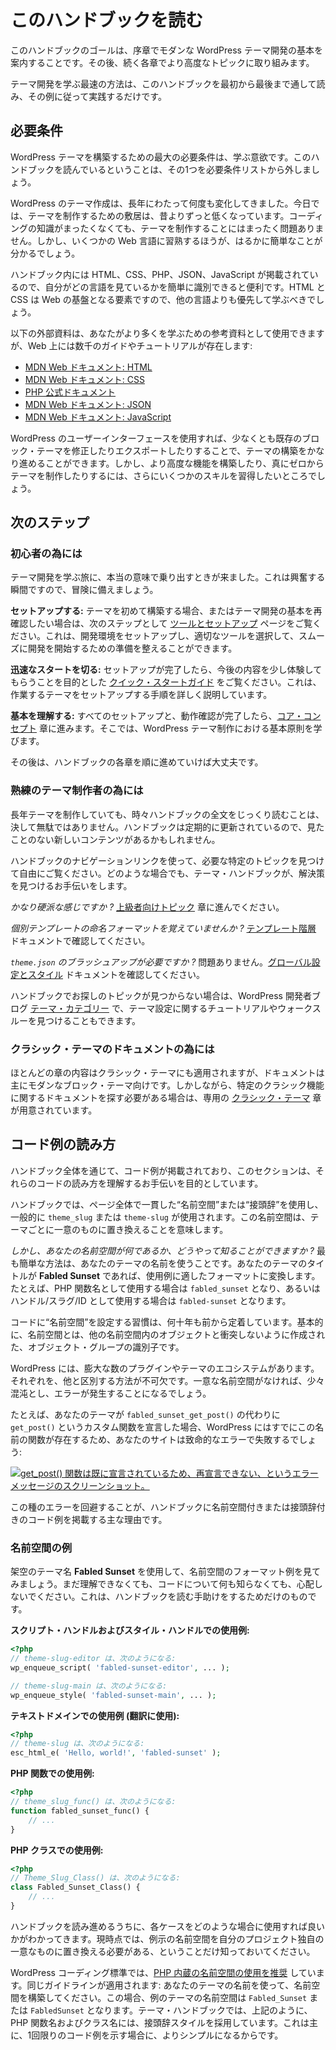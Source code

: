 <!-- 
# Reading This Handbook
 -->

# このハンドブックを読む

<!-- 
The goal of this handbook is to walk you through the basics of modern WordPress theme development in its early chapters. Then, work through more advanced topics with each chapter that follows. 
 -->

このハンドブックのゴールは、序章でモダンな WordPress テーマ開発の基本を案内することです。その後、続く各章でより高度なトピックに取り組みます。

<!-- 
The quickest way to learn theme development is to simply read this handbook from beginning to end and follow along with its examples.
 -->

テーマ開発を学ぶ最速の方法は、このハンドブックを最初から最後まで通して読み、その例に従って実践するだけです。

<!-- 
## Requirements
 -->

## 必要条件

<!-- 
The biggest requirement for building a WordPress theme is a willingness to learn. You are here reading this handbook, so let’s check that one off the list of requirements.
 -->

WordPress テーマを構築するための最大の必要条件は、学ぶ意欲です。このハンドブックを読んでいるということは、その1つを必要条件リストから外しましょう。

<!-- 
WordPress theming has changed many times over the years. Today, the pathway for creating one is much lower than it was in the past. You can absolutely create a theme with no coding knowledge. But you will find it much easier to familiarize yourself with a few web languages. 
 -->

WordPress のテーマ作成は、長年にわたって何度も変化してきました。今日では、テーマを制作するための敷居は、昔よりずっと低くなっています。コーディングの知識がまったくなくても、テーマを制作することにはまったく問題ありません。しかし、いくつかの Web 言語に習熟するほうが、はるかに簡単なことが分かるでしょう。

<!-- 
You will see HTML, CSS, PHP, JSON, and JavaScript within the handbook, so it helps to be able to easily recognize what language you are looking at. HTML and CSS are foundational pieces of the web, so those should be prioritized over others. 
 -->

ハンドブック内には HTML、CSS、PHP、JSON、JavaScript が掲載されているので、自分がどの言語を見ているかを簡単に識別できると便利です。HTML と CSS は Web の基盤となる要素ですので、他の言語よりも優先して学ぶべきでしょう。

<!-- 
The following are external resources that you can use to learn more, but there are 1,000s of guides and tutorials around the web:
 -->

以下の外部資料は、あなたがより多くを学ぶための参考資料として使用できますが、Web 上には数千のガイドやチュートリアルが存在します:

<!-- 
*   [MDN Web Docs: HTML](https://developer.mozilla.org/en-US/docs/Web/HTML)
*   [MDN Web Docs: CSS](https://developer.mozilla.org/en-US/docs/Web/CSS)
*   [PHP official documentation](https://www.php.net/docs.php)
*   [MDN Web Docs: JSON](https://developer.mozilla.org/en-US/docs/Learn/JavaScript/Objects/JSON)
*   [MDN Web Docs: JavaScript](https://developer.mozilla.org/en-US/docs/Learn/JavaScript)
 -->

*   [MDN Web ドキュメント: HTML](https://developer.mozilla.org/en-US/docs/Web/HTML)
*   [MDN Web ドキュメント: CSS](https://developer.mozilla.org/en-US/docs/Web/CSS)
*   [PHP 公式ドキュメント](https://www.php.net/docs.php)
*   [MDN Web ドキュメント: JSON](https://developer.mozilla.org/en-US/docs/Learn/JavaScript/Objects/JSON)
*   [MDN Web ドキュメント: JavaScript](https://developer.mozilla.org/en-US/docs/Learn/JavaScript)

<!-- 
You can get pretty far into theme building via the WordPress user interface, at least by modifying and exporting an existing block theme. But you’ll want to pick up a few more skills to build more advanced features, or to truly create a theme from scratch.
 -->

WordPress のユーザーインターフェースを使用すれば、少なくとも既存のブロック・テーマを修正したりエクスポートしたりすることで、テーマの構築をかなり進めることができます。しかし、より高度な機能を構築したり、真にゼロからテーマを制作したりするには、さらにいくつかのスキルを習得したいところでしょう。

<!-- 
## Your next steps
 -->

## 次のステップ

<!-- 
### For newcomers
 -->

### 初心者の為には

<!-- 
It is time to truly embark on your journey into learning theme development. It is an exciting moment, so get ready for an adventure.
 -->

テーマ開発を学ぶ旅に、本当の意味で乗り出すときが来ました。これは興奮する瞬間ですので、冒険に備えましょう。

<!-- 
**Setting things up:** if this is your first time building a theme, or if you just want a refresher on the basics of theme development, your next stop should be the [Tools and Setup](https://developer.wordpress.org/themes/getting-started/tools-and-setup/) page. This will help you set up your development environment and determine which tools you need to start off on the right foot.
 -->

**セットアップする:** テーマを初めて構築する場合、またはテーマ開発の基本を再確認したい場合は、次のステップとして [ツールとセットアップ](https://developer.wordpress.org/themes/getting-started/tools-and-setup/) ページをご覧ください。これは、開発環境をセットアップし、適切なツールを選択して、スムーズに開発を開始するための準備を整えることができます。

<!-- 
**Getting off to a quick start:** once you’re set up, check out the [Quick-start guide](https://developer.wordpress.org/themes/getting-started/quick-start-guide/), which is aimed at giving you a taste of what’s to come. It will walk you through setting up a theme to work with.
 -->

**迅速なスタートを切る:** セットアップが完了したら、今後の内容を少し体験してもらうことを目的とした [クイック・スタートガイド](https://developer.wordpress.org/themes/getting-started/quick-start-guide/) をご覧ください。これは、作業するテーマをセットアップする手順を詳しく説明しています。

<!-- 
**Understanding the basics:** once you have everything set up and running, move onto the [Core Concepts](https://developer.wordpress.org/themes/core-concepts/) chapter. There, you will learn the foundational principles behind creating WordPress themes.
 -->

**基本を理解する:** すべてのセットアップと、動作確認が完了したら、[コア・コンセプト](https://developer.wordpress.org/themes/core-concepts/) 章に進みます。そこでは、WordPress テーマ制作における基本原則を学びます。

<!-- 
Afterward, just keep working through each chapter of the handbook.
 -->

その後は、ハンドブックの各章を順に進めていけば大丈夫です。

<!-- 
### For seasoned theme authors
 -->

### 熟練のテーマ制作者の為には

<!-- 
Even if you’ve been creating themes for years, it never hurts to give the full handbook a reading from time to time. It is regularly updated, so there may be new content that you haven’t seen before.
 -->

長年テーマを制作していても、時々ハンドブックの全文をじっくり読むことは、決して無駄ではありません。ハンドブックは定期的に更新されているので、見たことのない新しいコンテンツがあるかもしれません。

<!-- 
Feel free to hop around to find the specific topic you need using the handbook’s navigation links. Whatever the case, the Theme Handbook is here to help you discover a solution.
 -->

ハンドブックのナビゲーションリンクを使って、必要な特定のトピックを見つけて自由にご覧ください。どのような場合でも、テーマ・ハンドブックが、解決策を見つけるお手伝いをします。

<!-- 
*Feeling pretty hardcore?* Jump over to the [Advanced Topics](https://developer.wordpress.org/themes/advanced-topics/) chapter. 
 -->

*かなり硬派な感じですか ?* [上級者向けトピック](https://developer.wordpress.org/themes/advanced-topics/) 章に進んでください。

<!-- 
*Can’t remember the naming format for a particular template?* Find it in the [Template Hierarchy](https://developer.wordpress.org/themes/templates/template-hierarchy/) docs.
 -->

*個別テンプレートの命名フォーマットを覚えていませんか ?* [テンプレート階層](https://developer.wordpress.org/themes/templates/template-hierarchy/) ドキュメントで確認してください。

<!-- 
*Need to brush up on `theme.json`?* No problem. Check out the [Global Settings and Styles](https://developer.wordpress.org/themes/global-settings-and-styles/) documentation. 
 -->

*`theme.json` のブラッシュアップが必要ですか ?* 問題ありません。[グローバル設定とスタイル](https://developer.wordpress.org/themes/global-settings-and-styles/) ドキュメントを確認してください。

<!-- 
You can also find theming tutorials and walk-throughs under the [Themes category](https://developer.wordpress.org/news/category/themes/) on the WordPress Developer blog if you can’t find the topic you’re looking for in the handbook.
 -->

ハンドブックでお探しのトピックが見つからない場合は、WordPress 開発者ブログ [テーマ・カテゴリー](https://developer.wordpress.org/news/category/themes/) で、テーマ設定に関するチュートリアルやウォークスルーを見つけることもできます。

<!-- 
### For classic themes documentation
 -->

### クラシック・テーマのドキュメントの為には

<!-- 
While some of the content in most chapters will apply to classic themes, the docs are primarily geared toward modern block theming. However, there is a dedicated [Classic Themes](https://developer.wordpress.org/themes/classic-themes/) chapter if you need to locate documentation on a specific classic feature.
 -->

ほとんどの章の内容はクラシック・テーマにも適用されますが、ドキュメントは主にモダンなブロック・テーマ向けです。しかしながら、特定のクラシック機能に関するドキュメントを探す必要がある場合は、専用の [クラシック・テーマ](https://developer.wordpress.org/themes/classic-themes/) 章が用意されています。

<!-- 
## How to read code examples
 -->

## コード例の読み方

<!-- 
Throughout the handbook, you will see code examples, and this section is aimed at helping you understand how to read them.
 -->

ハンドブック全体を通じて、コード例が掲載されており、このセクションは、それらのコードの読み方を理解するお手伝いを目的としています。

<!-- 
The handbook will use a consistent “namespace” or “prefix” throughout its pages, generally seen as `theme_slug` or `theme-slug`.  This namespace is meant to be replaced in your theme with one that is unique to it. 
 -->

ハンドブックでは、ページ全体で一貫した“名前空間”または“接頭辞”を使用し、一般的に `theme_slug` または `theme-slug` が使用されます。この名前空間は、テーマごとに一意のものに置き換えることを意味します。

<!-- 
*But how do you know what your namespace is?* The most straightforward way is to use your theme’s name. If your theme is titled **Fabled Sunset**, you would convert it to the appropriate format for the use case. For example, it would become `fabled_sunset` when used in a PHP function name or `fabled-sunset` as a handle/slug/ID.
 -->

*しかし、あなたの名前空間が何であるか、どうやって知ることができますか ?* 最も簡単な方法は、あなたのテーマの名前を使うことです。あなたのテーマのタイトルが **Fabled Sunset** であれば、使用例に適したフォーマットに変換します。たとえば、PHP 関数名として使用する場合は `fabled_sunset` となり、あるいはハンドル/スラグ/ID として使用する場合は `fabled-sunset` となります。

<!-- 
The practice of “namespacing” code is decades old. Essentially, a namespace is an identifier for a group of objects created so that they do not conflict with objects in other namespaces.
 -->

コードに“名前空間”を設定する習慣は、何十年も前から定着しています。基本的に、名前空間とは、他の名前空間内のオブジェクトと衝突しないように作成された、オブジェクト・グループの識別子です。

<!-- 
WordPress has a vast ecosystem of plugins and themes. Each needs a way to distinguish itself from the others. Without unique namespaces, it would get a bit chaotic and errors would arise. 
 -->

WordPress には、膨大な数のプラグインやテーマのエコシステムがあります。それぞれを、他と区別する方法が不可欠です。一意な名前空間がなければ、少々混沌とし、エラーが発生することになるでしょう。

<!-- 
For example, if your theme declared a custom function named `get_post()` instead of `fabled_sunset_get_post()`, your site would fail with a fatal error because WordPress already has a function with this name:
 -->

たとえば、あなたのテーマが `fabled_sunset_get_post()` の代わりに `get_post()` というカスタム関数を宣言した場合、WordPress にはすでにこの名前の関数が存在するため、あなたのサイトは致命的なエラーで失敗するでしょう:

<!-- 
[![Screenshot of an error message stating that you cannot redeclare the get_post() function, which was already declared.](https://i0.wp.com/developer.wordpress.org/files/2023/11/fatal-error.jpg?resize=1760%2C824&ssl=1)](https://i0.wp.com/developer.wordpress.org/files/2023/11/fatal-error.jpg?ssl=1)
 -->

[![get_post() 関数は既に宣言されているため、再宣言できない、というエラーメッセージのスクリーンショット。](https://i0.wp.com/developer.wordpress.org/files/2023/11/fatal-error.jpg?resize=1760%2C824&ssl=1)](https://i0.wp.com/developer.wordpress.org/files/2023/11/fatal-error.jpg?ssl=1)

<!-- 
Avoiding these types of errors is the primary reason the handbook will include namespaced or prefixed code examples.
 -->

この種のエラーを回避することが、ハンドブックに名前空間付きまたは接頭辞付きのコード例を掲載する主な理由です。

<!-- 
### Namespacing examples
 -->

### 名前空間の例

<!-- 
Using the fictional theme name **Fabled Sunset**, let’s look at some examples of formatting your namespace. Don’t worry if you don’t understand these yet or if you do not know anything about code. This is only meant to help you read the handbook.
 -->

架空のテーマ名 **Fabled Sunset** を使用して、名前空間のフォーマット例を見てみましょう。まだ理解できなくても、コードについて何も知らなくても、心配しないでください。これは、ハンドブックを読む手助けをするためだけのものです。

<!-- 
**Usage in script and style handles:**
 -->

**スクリプト・ハンドルおよびスタイル・ハンドルでの使用例:**

<!-- 
```php
<?php
// theme-slug-editor becomes:
wp_enqueue_script( 'fabled-sunset-editor', ... );

// theme-slug-main becomes:
wp_enqueue_style( 'fabled-sunset-main', ... );
```
 -->

```php
<?php
// theme-slug-editor は、次のようになる:
wp_enqueue_script( 'fabled-sunset-editor', ... );

// theme-slug-main は、次のようになる:
wp_enqueue_style( 'fabled-sunset-main', ... );
```

<!-- 
**Usage in text domains (used for translations):**
 -->

**テキストドメインでの使用例 (翻訳に使用):**

<!-- 
```php
<?php
// theme-slug becomes:
esc_html_e( 'Hello, world!', 'fabled-sunset' );
```
 -->

```php
<?php
// theme-slug は、次のようになる:
esc_html_e( 'Hello, world!', 'fabled-sunset' );
```

<!-- 
**Usage in PHP Functions:**
 -->

**PHP 関数での使用例:**

<!-- 
```php
<?php
// theme_slug_func() becomes:
function fabled_sunset_func() {
	// ...
}
```
 -->

```php
<?php
// theme_slug_func() は、次のようになる:
function fabled_sunset_func() {
	// ...
}
```

<!-- 
**Usage in PHP classes:**
 -->

**PHP クラスでの使用例:**

<!-- 
```php
<?php
// Theme_Slug_Class() becomes:
class Fabled_Sunset_Class() {
	// ...
}
```
 -->

```php
<?php
// Theme_Slug_Class() は、次のようになる:
class Fabled_Sunset_Class() {
	// ...
}
```

<!-- 
As you read through the handbook, you will learn when to use each case. For now, just know that you should always replace the example namespace with one that is unique to your project.
 -->

ハンドブックを読み進めるうちに、各ケースをどのような場合に使用すれば良いかがわかってきます。現時点では、例示の名前空間を自分のプロジェクト独自の一意なものに置き換える必要がある、ということだけ知っておいてください。

<!-- 
The WordPress Coding Standards [encourages the use of PHP’s built-in namespaces](https://developer.wordpress.org/coding-standards/wordpress-coding-standards/php/#namespace-declarations). The same guideline would apply: use your theme’s name to create your namespace. In this case, the namespace for the example theme would be `Fabled_Sunset` or `FabledSunset`. The Theme Handbook uses a prefixed style for PHP function and class names, as shown above. This is primarily because it is simpler for showing one-off code examples.
 -->

WordPress コーディング標準では、[PHP 内蔵の名前空間の使用を推奨](https://developer.wordpress.org/coding-standards/wordpress-coding-standards/php/#namespace-declarations) しています。同じガイドラインが適用されます: あなたのテーマの名前を使って、名前空間を構築してください。この場合、例のテーマの名前空間は `Fabled_Sunset` または `FabledSunset` となります。テーマ・ハンドブックでは、上記のように、PHP 関数名およびクラス名には、接頭辞スタイルを採用しています。これは主に、1回限りのコード例を示す場合に、よりシンプルになるからです。